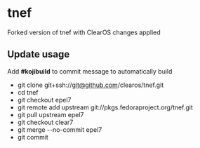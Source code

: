 # tnef

Forked version of tnef with ClearOS changes applied

## Update usage
  Add __#kojibuild__ to commit message to automatically build

* git clone git+ssh://git@github.com/clearos/tnef.git
* cd tnef
* git checkout epel7
* git remote add upstream git://pkgs.fedoraproject.org/tnef.git
* git pull upstream epel7
* git checkout clear7
* git merge --no-commit epel7
* git commit
